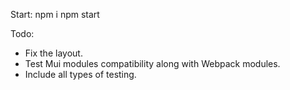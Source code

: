 Start:
npm i
npm start

Todo:
- Fix the layout.
- Test Mui modules compatibility along with Webpack modules.
- Include all types of testing.

